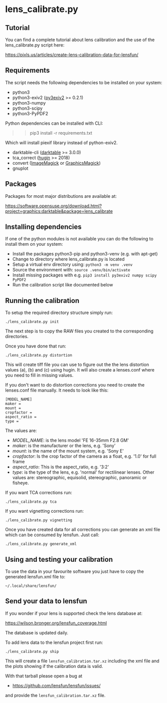 lens_calibrate.py
=================

Tutorial
--------

You can find a complete tutorial about lens calibration and the use of the
lens_calibrate.py script here:

https://pixls.us/articles/create-lens-calibration-data-for-lensfun/

Requirements
------------

The script needs the following dependencies to be installed on your system:

* python3
* python3-exiv2 ([py3exiv2](http://py3exiv2.tuxfamily.org/) >= 0.2.1)
* python3-numpy
* python3-scipy
* python3-PyPDF2

Python dependencies can be installed with CLI:

>> pip3 install -r requirements.txt

Which will install piexif library instead of python-exiv2.

* darktable-cli ([darktable](https://darktable.org) >= 3.0.0)
* tca_correct ([hugin](http://hugin.sourceforge.net) >= 2018)
* convert ([ImageMagick](https://www.imagemagick.org/script/index.php) or [GraphicsMagick](http://www.graphicsmagick.org))
* gnuplot

Packages
--------

Packages for most major distributions are available at:

https://software.opensuse.org/download.html?project=graphics:darktable&package=lens_calibrate

Installing dependencies
-----------------------

If one of the python modules is not available you can do the following to
install them on your system:

* Install the packages python3-pip and python3-venv (e.g. with apt-get)
* Change to directory where lens_calibrate.py is located
* Setup a virtual env directory using: `python3 -m venv .venv`
* Source the environment with: `source .venv/bin/activate`
* Install missing packages with e.g. `pip3 install py3exiv2 numpy scipy PyPDF2`
* Run the calibration script like documented below

Running the calibration
-----------------------

To setup the required directory structure simply run:

    ./lens_calibrate.py init

The next step is to copy the RAW files you created to the corresponding
directories.

Once you have done that run:

    ./lens_calibrate.py distortion

This will create tiff file you can use to figure out the the lens distortion
values (a), (b) and (c) using hugin. It will also create a lenses.conf where
you need to fill in missing values.

If you don't want to do distortion corrections you need to create the
lenses.conf file manually. It needs to look like this:

    [MODEL_NAME]
    maker =
    mount =
    cropfactor =
    aspect_ratio =
    type =

The values are:

* *MODEL_NAME*: is the lens model 'FE 16-35mm F2.8 GM'
* *maker*: is the manufacturer or the lens, e.g. 'Sony'
* *mount*: is the name of the mount system, e.g. 'Sony E'
* *cropfactor*: Is the crop factor of the camera as a float, e.g. '1.0' for full frame
* *aspect_ratio*: This is the aspect_ratio, e.g. '3:2'
* *type*: is the type of the lens, e.g. 'normal' for rectilinear lenses. Other
  values are: stereographic, equisolid, stereographic, panoramic or fisheye.

If you want TCA corrections run:

    ./lens_calibrate.py tca

If you want vignetting corrections run:

    ./lens_calibrate.py vignetting

Once you have created data for all corrections you can generate an xml file
which can be consumed by lensfun. Just call:

    ./lens_calibrate.py generate_xml

Using and testing your calibration
----------------------------------

To use the data in your favourite software you just have to copy the generated
lensfun.xml file to:

    ~/.local/share/lensfun/


Send your data to lensfun
-------------------------

If you wonder if your lens is supported check the lens database at:

https://wilson.bronger.org/lensfun_coverage.html

The database is updated daily.

To add lens data to the lensfun project first run:

    ./lens_calibrate.py ship

This will create a file `lensfun_calibration.tar.xz` including the xml file and
the plots showing if the calibration data is valid.

With that tarball please open a bug at

* https://github.com/lensfun/lensfun/issues/

and provide the `lensfun_calibration.tar.xz` file.

